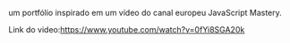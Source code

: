 um portfólio inspirado em um vídeo do canal europeu JavaScript Mastery.

Link do video:https://www.youtube.com/watch?v=0fYi8SGA20k
